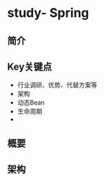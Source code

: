 # study- Spring  #
## 简介





## Key关键点

- 行业调研、优势、代替方案等
- 架构
- 动态Bean
- 生命周期
- 



## **概要** 



## **架构** 






